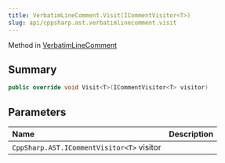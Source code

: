 ```yaml
---
title: VerbatimLineComment.Visit(ICommentVisitor<T>)
slug: api/cppsharp.ast.verbatimlinecomment.visit
---
```

Method in [VerbatimLineComment](/api/cppsharp/ast/verbatimlinecomment)

## Summary



```csharp
public override void Visit<T>(ICommentVisitor<T> visitor)
```

## Parameters

|Name|Description|
|:---|:---|
|`CppSharp.AST.ICommentVisitor<T>` visitor||

